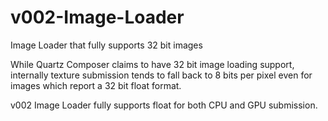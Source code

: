 # v002-Image-Loader
Image Loader that fully supports 32 bit images

While Quartz Composer claims to have 32 bit image loading support, internally texture submission tends to fall back to 8 bits per pixel even for images which report a 32 bit float format.

v002 Image Loader fully supports float for both CPU and GPU submission.

